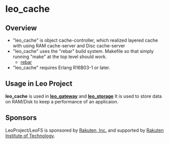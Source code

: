 # leo_cache

## Overview

* "leo_cache" is object cache-controller, which realized layered cache with using RAM cache-server and Disc cache-server
* "leo_cache" uses the "rebar" build system. Makefile so that simply running "make" at the top level should work.
  * [rebar](https://github.com/rebar/rebar)
* "leo_cache" requires Erlang R16B03-1 or later.

## Usage in Leo Project

**leo_cache** is used in [**leo_gateway**](https://github.com/leo-project/leo_gateway) and [**leo_storage**](https://github.com/leo-project/leo_storage)
It is used to store data on RAM/Disk to keep a performance of an applicaion.

## Sponsors

LeoProject/LeoFS is sponsored by [Rakuten, Inc.](http://global.rakuten.com/corp/) and supported by [Rakuten Institute of Technology](http://rit.rakuten.co.jp/).
